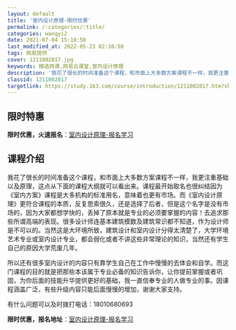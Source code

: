 ```yaml
---
layout: default
title: '室内设计原理-限时优惠'
permalink: /:categories/:title/
categories: wangyi2
date: 2021-07-04 15:10:58
last_modified_at: 2022-05-23 02:10:50
tags: 网易提供
cover: 1211002817.jpg
keywords: 精选网课,网易云课堂,室内设计原理
description: '我花了很长的时间准备这个课程，和市面上大多数方案课程不一样，我更注重基础以及原理，这点从下面的课程大纲就可以看出来。课程'
classid: 1211002817
targetlink: https://study.163.com/course/introduction/1211002817.htm?share=1&shareId=1025206652&utm_campaign=share&utm_medium=iphoneShare&utm_source=&utm_u=1025206652
---
```


## 限时特惠

**限时优惠，火速报名**：[室内设计原理-报名学习](https://study.163.com/course/introduction/1211002817.htm?share=1&shareId=1025206652&utm_campaign=share&utm_medium=iphoneShare&utm_source=&utm_u=1025206652)

## 课程介绍

我花了很长的时间准备这个课程，和市面上大多数方案课程不一样，我更注重基础以及原理，这点从下面的课程大纲就可以看出来。课程最开始取名也很纠结因为《室内方案》课程是大多机构的标准用名，意味着也更有市场。而《室内设计原理》更符合课程的本质，反复思索很久，还是选择了后者，但是这个名字是没有市场的，因为大家都想学快的，丢掉了原本就是专业的必须要掌握的内容！去追求那些所谓高端的表现。很多设计师连基本建筑模数及建筑常识都不知道，作为设计师是不可以的。当然这是大环境所致，建筑设计和室内设计分得太清楚了，大学环境艺术专业或室内设计专业，都会弱化或者不讲这些非常理论的知识，当然还有学生自己的原因大学荒废几年。

所以还有很多室内设计的内容只有靠学生自己在工作中慢慢的去体会和自学。而这门课程的目的就是把那些本该属于专业必备的知识告诉你，让你提前掌握或者巩固，为你后面的技能升华提供更好的基础，我一直信奉专业的人做专业的事。因课程涵盖广泛，有些升级内容只能后面慢慢的增加，谢谢大家支持。

有什么问题可以及时拨打电话：18010680693

**限时优惠，报名地址**：[室内设计原理-报名学习](https://study.163.com/course/introduction/1211002817.htm?share=1&shareId=1025206652&utm_campaign=share&utm_medium=iphoneShare&utm_source=&utm_u=1025206652)

